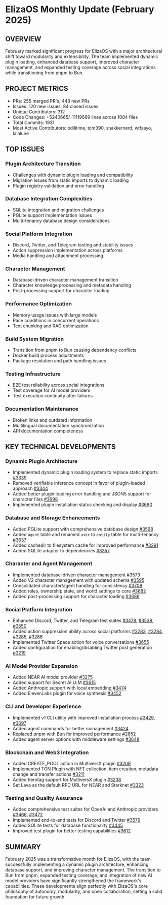 # ElizaOS Monthly Update (February 2025)

## OVERVIEW
February marked significant progress for ElizaOS with a major architectural shift toward modularity and extensibility. The team implemented dynamic plugin loading, enhanced database support, improved character management, and expanded testing coverage across social integrations while transitioning from pnpm to Bun.

## PROJECT METRICS
- PRs: 255 merged PR's, 448 new PRs
- Issues: 120 new issues, 84 closed issues
- Unique Contributors: 312
- Code Changes: +5240665/-11119669 lines across 1004 files
- Total Commits: 1931
- Most Active Contributors: odilitime, tcm390, shakkernerd, wtfsayo, lalalune

## TOP ISSUES

### Plugin Architecture Transition
- Challenges with dynamic plugin loading and compatibility
- Migration issues from static imports to dynamic loading
- Plugin registry validation and error handling

### Database Integration Complexities
- SQLite integration and migration challenges
- PGLite support implementation issues
- Multi-tenancy database design considerations

### Social Platform Integration
- Discord, Twitter, and Telegram testing and stability issues
- Action suppression implementation across platforms
- Media handling and attachment processing

### Character Management
- Database-driven character management transition
- Character knowledge processing and metadata handling
- Post-processing support for character loading

### Performance Optimization
- Memory usage issues with large models
- Race conditions in concurrent operations
- Text chunking and RAG optimization

### Build System Migration
- Transition from pnpm to Bun causing dependency conflicts
- Docker build process adjustments
- Package resolution and path handling issues

### Testing Infrastructure
- E2E test reliability across social integrations
- Test coverage for AI model providers
- Test execution continuity after failures

### Documentation Maintenance
- Broken links and outdated information
- Multilingual documentation synchronization
- API documentation completeness

## KEY TECHNICAL DEVELOPMENTS

### Dynamic Plugin Architecture
- Implemented dynamic plugin loading system to replace static imports [#3339](https://github.com/elizaos/eliza/pull/3339)
- Removed verifiable inference concept in favor of plugin-loaded approach [#3344](https://github.com/elizaos/eliza/pull/3344)
- Added better plugin loading error handling and JSON5 support for character files [#3698](https://github.com/elizaos/eliza/pull/3698)
- Implemented plugin installation status checking and display [#3660](https://github.com/elizaos/eliza/pull/3660)

### Database and Storage Enhancements
- Added PGLite support with comprehensive database design [#3598](https://github.com/elizaos/eliza/pull/3598)
- Added `agent` table and renamed `user` to `entity` table for multi-tenancy [#3637](https://github.com/elizaos/eliza/pull/3637)
- Added cachedir to filesystem cache for improved performance [#3291](https://github.com/elizaos/eliza/pull/3291)
- Added SQLite adapter to dependencies [#3357](https://github.com/elizaos/eliza/pull/3357)

### Character and Agent Management
- Implemented database-driven character management [#3573](https://github.com/elizaos/eliza/pull/3573)
- Added V2 character management with updated schema [#3595](https://github.com/elizaos/eliza/pull/3595)
- Consolidated character/agent handling for consistency [#3708](https://github.com/elizaos/eliza/pull/3708)
- Added roles, ownership state, and world settings to core [#3682](https://github.com/elizaos/eliza/pull/3682)
- Added post-processing support for character loading [#3686](https://github.com/elizaos/eliza/pull/3686)

### Social Platform Integration
- Enhanced Discord, Twitter, and Telegram test suites [#3478](https://github.com/elizaos/eliza/pull/3478), [#3538](https://github.com/elizaos/eliza/pull/3538), [#3550](https://github.com/elizaos/eliza/pull/3550)
- Added action suppression ability across social platforms [#3283](https://github.com/elizaos/eliza/pull/3283), [#3284](https://github.com/elizaos/eliza/pull/3284), [#3285](https://github.com/elizaos/eliza/pull/3285), [#3286](https://github.com/elizaos/eliza/pull/3286)
- Implemented Twitter Space action for voice conversations [#3655](https://github.com/elizaos/eliza/pull/3655)
- Added configuration for enabling/disabling Twitter post generation [#3219](https://github.com/elizaos/eliza/pull/3219)

### AI Model Provider Expansion
- Added NEAR AI model provider [#3275](https://github.com/elizaos/eliza/pull/3275)
- Added support for Secret AI LLM [#3615](https://github.com/elizaos/eliza/pull/3615)
- Added Anthropic support with local embedding [#3474](https://github.com/elizaos/eliza/pull/3474)
- Added ElevenLabs plugin for voice synthesis [#3452](https://github.com/elizaos/eliza/pull/3452)

### CLI and Developer Experience
- Implemented v1 CLI utility with improved installation process [#3429](https://github.com/elizaos/eliza/pull/3429), [#3697](https://github.com/elizaos/eliza/pull/3697)
- Added agent commands for better management [#3424](https://github.com/elizaos/eliza/pull/3424)
- Replaced pnpm with Bun for improved performance [#2852](https://github.com/elizaos/eliza/pull/2852)
- Added agent server options with middleware settings [#3648](https://github.com/elizaos/eliza/pull/3648)

### Blockchain and Web3 Integration
- Added CREATE_POOL action in MultiversX plugin [#3209](https://github.com/elizaos/eliza/pull/3209)
- Implemented TON Plugin with NFT collection, item creation, metadata change and transfer actions [#3211](https://github.com/elizaos/eliza/pull/3211)
- Added herotag support for MultiversX plugin [#3238](https://github.com/elizaos/eliza/pull/3238)
- Set Lava as the default RPC URL for NEAR and Starknet [#3323](https://github.com/elizaos/eliza/pull/3323)

### Testing and Quality Assurance
- Added comprehensive test suites for OpenAI and Anthropic providers [#3466](https://github.com/elizaos/eliza/pull/3466), [#3472](https://github.com/elizaos/eliza/pull/3472)
- Implemented end-to-end tests for Discord and Twitter [#3579](https://github.com/elizaos/eliza/pull/3579)
- Added SQLite tests for database functionality [#3445](https://github.com/elizaos/eliza/pull/3445)
- Improved test plugin for better testing capabilities [#3612](https://github.com/elizaos/eliza/pull/3612)

## SUMMARY

February 2025 was a transformative month for ElizaOS, with the team successfully implementing a dynamic plugin architecture, enhancing database support, and improving character management. The transition to Bun from pnpm, expanded testing coverage, and integration of new AI model providers have significantly strengthened the framework's capabilities. These developments align perfectly with ElizaOS's core philosophy of autonomy, modularity, and open collaboration, setting a solid foundation for future growth.